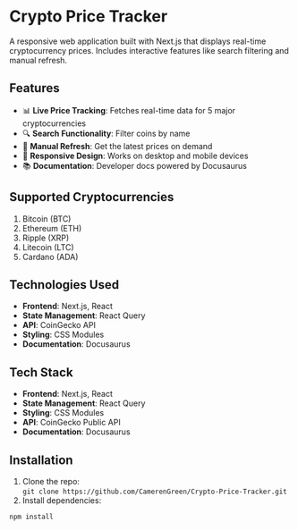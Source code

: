 # Crypto Price Tracker

A responsive web application built with Next.js that displays real-time cryptocurrency prices. Includes interactive features like search filtering and manual refresh.

## Features

- 📊 **Live Price Tracking**: Fetches real-time data for 5 major cryptocurrencies
- 🔍 **Search Functionality**: Filter coins by name
- 🔄 **Manual Refresh**: Get the latest prices on demand
- 📱 **Responsive Design**: Works on desktop and mobile devices
- 📚 **Documentation**: Developer docs powered by Docusaurus

## Supported Cryptocurrencies

1. Bitcoin (BTC)
2. Ethereum (ETH)
3. Ripple (XRP)
4. Litecoin (LTC)
5. Cardano (ADA)

## Technologies Used

- **Frontend**: Next.js, React
- **State Management**: React Query
- **API**: CoinGecko API
- **Styling**: CSS Modules
- **Documentation**: Docusaurus
## Tech Stack  
- **Frontend**: Next.js, React  
- **State Management**: React Query  
- **Styling**: CSS Modules  
- **API**: CoinGecko Public API  
- **Documentation**: Docusaurus  

##  Installation  
1. Clone the repo:  
`git clone https://github.com/CamerenGreen/Crypto-Price-Tracker.git`  
2. Install dependencies:  
```bash
npm install
